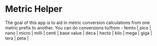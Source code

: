 # Metric Helper

The goal of this app is to aid in metric conversion calculations from one metric prefix to another.
You can do conversions to/from -
femto |
pico |
nano |
micro |
milli |
centi |
base value |
deca |
hecto |
kilo |
mega |
giga |
tera |
peta |
